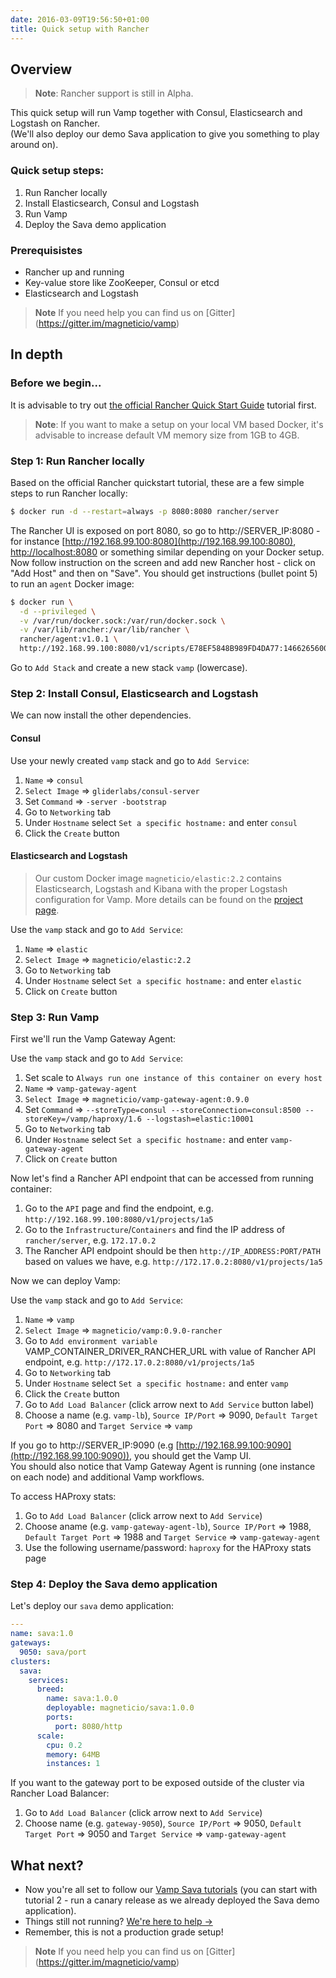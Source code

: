```yaml
---
date: 2016-03-09T19:56:50+01:00
title: Quick setup with Rancher
---
```


## Overview

>**Note**: Rancher support is still in Alpha.

This quick setup will run Vamp together with Consul, Elasticsearch and Logstash on Rancher.  
(We'll also deploy our demo Sava application to give you something to play around on).


### Quick setup steps:

1. Run Rancher locally
2. Install Elasticsearch, Consul and Logstash
3. Run Vamp
4. Deploy the Sava demo application

### Prerequisistes

* Rancher up and running
* Key-value store like ZooKeeper, Consul or etcd
* Elasticsearch and Logstash

>**Note** If you need help you can find us on [Gitter] (https://gitter.im/magneticio/vamp)

## In depth

### Before we begin...
It is advisable to try out [the official Rancher Quick Start Guide](http://docs.rancher.com/rancher/latest/en/quick-start-guide/) tutorial first.  

>**Note**: If you want to make a setup on your local VM based Docker, it's advisable to increase default VM memory size from 1GB to 4GB.

### Step 1: Run Rancher locally
Based on the official Rancher quickstart tutorial, these are a few simple steps to run Rancher locally:
```bash
$ docker run -d --restart=always -p 8080:8080 rancher/server
```
The Rancher UI is exposed on port 8080, so go to http://SERVER_IP:8080 - for instance [http://192.168.99.100:8080](http://192.168.99.100:8080), [http://localhost:8080](http://localhost:8080) or something similar depending on your Docker setup.
Now follow instruction on the screen and add new Rancher host - click on "Add Host" and then on "Save".
You should get instructions (bullet point 5) to run an `agent` Docker image:
```bash
$ docker run \
  -d --privileged \
  -v /var/run/docker.sock:/var/run/docker.sock \
  -v /var/lib/rancher:/var/lib/rancher \
  rancher/agent:v1.0.1 \
  http://192.168.99.100:8080/v1/scripts/E78EF5848B989FD4DA77:1466265600000:SYqIvhPgzKLonp8r0erqgpsi7pQ
```

Go to `Add Stack` and create a new stack `vamp` (lowercase).   

### Step 2: Install Consul, Elasticsearch and Logstash
We can now install the other dependencies.

#### Consul

Use your newly created `vamp` stack and go to `Add Service`:

1. `Name` ⇒ `consul`
2. `Select Image` ⇒ `gliderlabs/consul-server`
3. Set `Command` ⇒ `-server -bootstrap`
4. Go to `Networking` tab
5. Under `Hostname` select `Set a specific hostname:` and enter `consul`
6. Click the `Create` button

#### Elasticsearch and Logstash

> Our custom Docker image `magneticio/elastic:2.2` contains Elasticsearch, Logstash and Kibana with the proper Logstash configuration for Vamp. More details can be found on the [project page](https://github.com/magneticio/elastic).

Use the `vamp` stack and go to `Add Service`:

1. `Name` ⇒ `elastic`
2. `Select Image` ⇒ `magneticio/elastic:2.2`
3. Go to `Networking` tab
4. Under `Hostname` select `Set a specific hostname:` and enter `elastic`
5. Click on `Create` button

### Step 3: Run Vamp

First we'll run the Vamp Gateway Agent: 

Use the `vamp` stack and go to `Add Service`:

1. Set scale to `Always run one instance of this container on every host`
2. `Name` ⇒ `vamp-gateway-agent`
3. `Select Image` ⇒ `magneticio/vamp-gateway-agent:0.9.0`
4. Set `Command` ⇒ `--storeType=consul --storeConnection=consul:8500 --storeKey=/vamp/haproxy/1.6 --logstash=elastic:10001`
5. Go to `Networking` tab
6. Under `Hostname` select `Set a specific hostname:` and enter `vamp-gateway-agent`
7. Click on `Create` button

Now let's find a Rancher API endpoint that can be accessed from running container:

1. Go to the `API` page and find the endpoint, e.g. `http://192.168.99.100:8080/v1/projects/1a5`
2. Go to the `Infrastructure`/`Containers` and find the IP address of `rancher/server`, e.g. `172.17.0.2`
3. The Rancher API endpoint should be then `http://IP_ADDRESS:PORT/PATH` based on values we have, e.g. `http://172.17.0.2:8080/v1/projects/1a5`

Now we can deploy Vamp:

Use the `vamp` stack and go to `Add Service`:

1. `Name` ⇒ `vamp`
2. `Select Image` ⇒ `magneticio/vamp:0.9.0-rancher`
3. Go to `Add environment variable` VAMP_CONTAINER_DRIVER_RANCHER_URL with value of Rancher API endpoint, e.g. `http://172.17.0.2:8080/v1/projects/1a5`
4. Go to `Networking` tab
5. Under `Hostname` select `Set a specific hostname:` and enter `vamp`
6. Click the `Create` button
7. Go to `Add Load Balancer` (click arrow next to `Add Service` button label)
8. Choose a name (e.g. `vamp-lb`), `Source IP/Port` ⇒ 9090, `Default Target Port` ⇒ 8080 and `Target Service` ⇒ `vamp`

If you go to http://SERVER_IP:9090 (e.g [http://192.168.99.100:9090](http://192.168.99.100:9090)), you should get the Vamp UI.  
You should also notice that Vamp Gateway Agent is running (one instance on each node) and additional Vamp workflows.

To access HAProxy stats:

1. Go to `Add Load Balancer` (click arrow next to `Add Service`)
2. Choose aname (e.g. `vamp-gateway-agent-lb`), `Source IP/Port` ⇒ 1988, `Default Target Port` ⇒ 1988 and `Target Service` ⇒ `vamp-gateway-agent`
3. Use the following username/password: `haproxy` for the HAProxy stats page

### Step 4: Deploy the Sava demo application

Let's deploy our `sava` demo application:

```yaml
---
name: sava:1.0
gateways:
  9050: sava/port
clusters:
  sava:
    services:
      breed:
        name: sava:1.0.0
        deployable: magneticio/sava:1.0.0
        ports:
          port: 8080/http
      scale:
        cpu: 0.2
        memory: 64MB
        instances: 1
```

If you want to the gateway port to be exposed outside of the cluster via Rancher Load Balancer:

1. Go to `Add Load Balancer` (click arrow next to `Add Service`)
2. Choose name (e.g. `gateway-9050`), `Source IP/Port` ⇒ 9050, `Default Target Port` ⇒ 9050 and `Target Service` ⇒ `vamp-gateway-agent`
 

## What next?

* Now you're all set to follow our [Vamp Sava tutorials](/run-a-canary-release/) (you can start with tutorial 2 - run a canary release as we already deployed the Sava demo application).
* Things still not running? [We're here to help →](https://github.com/magneticio/vamp/issues)
* Remember, this is not a production grade setup!

>**Note** If you need help you can find us on [Gitter] (https://gitter.im/magneticio/vamp)